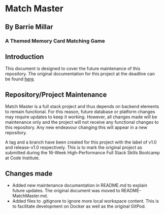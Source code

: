 #  Match Master
## By Barrie Millar
### A Themed Memory Card Matching Game

## Introduction

This document is designed to cover the future maintenance of this repository. The original documentation for this project at the deadline can be found [here](https://github.com/CyberArchitect777/matchmaster-project/blob/main/README-MatchMaster.md).

## Repository/Project Maintenance

Match Master is a full stack project and thus depends on backend elements to remain functional. For this reason, future database or platform changes may require updates to keep it working. However, all changes made will be maintenance only and the project will not receive any functional changes to this repository. Any new endeavour changing this will appear in a new repository.

A tag and a branch have been created for this project with the label of v1.0 and release-v1.0 respectively. This is to mark the original project as submitted during the 16-Week High-Performance Full Stack Skills Bootcamp at Code Institute.

## Changes made

- Added new maintenance documentation in README.md to explain future updates. The original document was moved to README-MatchMaster.md.
- Added files to .gitignore to ignore more local workspace content. This is to facilitate development on Docker as well as the original GitPod.
